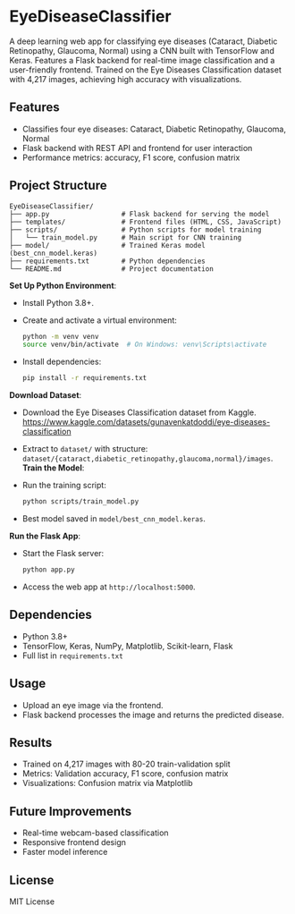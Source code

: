 # EyeDiseaseClassifier

A deep learning web app for classifying eye diseases (Cataract, Diabetic Retinopathy, Glaucoma, Normal) using a CNN built with TensorFlow and Keras. Features a Flask backend for real-time image classification and a user-friendly frontend. Trained on the Eye Diseases Classification dataset with 4,217 images, achieving high accuracy with visualizations.

## Features

- Classifies four eye diseases: Cataract, Diabetic Retinopathy, Glaucoma, Normal
- Flask backend with REST API and frontend for user interaction
- Performance metrics: accuracy, F1 score, confusion matrix

## Project Structure

```
EyeDiseaseClassifier/
├── app.py                  # Flask backend for serving the model
├── templates/              # Frontend files (HTML, CSS, JavaScript)
├── scripts/                # Python scripts for model training
│   └── train_model.py      # Main script for CNN training
├── model/                  # Trained Keras model (best_cnn_model.keras)
├── requirements.txt        # Python dependencies
└── README.md               # Project documentation
```

 **Set Up Python Environment**:

   - Install Python 3.8+.

   - Create and activate a virtual environment:

     ```bash
     python -m venv venv
     source venv/bin/activate  # On Windows: venv\Scripts\activate
     ```

   - Install dependencies:

     ```bash
     pip install -r requirements.txt
     ```

 **Download Dataset**:

   - Download the Eye Diseases Classification dataset from Kaggle.
   https://www.kaggle.com/datasets/gunavenkatdoddi/eye-diseases-classification
   - Extract to `dataset/` with structure: `dataset/{cataract,diabetic_retinopathy,glaucoma,normal}/images`.
**Train the Model**:

   - Run the training script:

     ```bash
     python scripts/train_model.py
     ```

   - Best model saved in `model/best_cnn_model.keras`.

 **Run the Flask App**:

   - Start the Flask server:

     ```bash
     python app.py
     ```

   - Access the web app at `http://localhost:5000`.

## Dependencies

- Python 3.8+
- TensorFlow, Keras, NumPy, Matplotlib, Scikit-learn, Flask
- Full list in `requirements.txt`

## Usage

- Upload an eye image via the frontend.
- Flask backend processes the image and returns the predicted disease.

## Results

- Trained on 4,217 images with 80-20 train-validation split
- Metrics: Validation accuracy, F1 score, confusion matrix
- Visualizations: Confusion matrix via Matplotlib

## Future Improvements

- Real-time webcam-based classification
- Responsive frontend design
- Faster model inference

## License

MIT License



